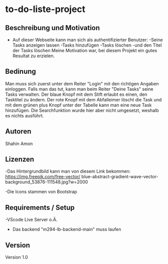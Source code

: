 # to-do-liste-project

## Beschreibung und Motivation
- Auf dieser Webseite kann man sich als authentifizierter Benutzer:
    -Seine Tasks anzeigen lassen
    -Tasks hinzufügen
    -Tasks löschen
    -und den Titel der Tasks löschen
Meine Motivation war, bei diesem Projekt ein gutes Resultat zu erzielen.

## Bedinung
Man muss sich zuerst unter dem Reiter "Login" mit den richtigen Angaben einloggen. Falls man das tut, kann man beim Reiter
"Deine Tasks" seine Tasks verwalten. Der blaue Knopf mit dem Stift erlaubt es einen, den Tasktitel zu ändern. Der rote Knopf mit dem
Abfalleimer löscht die Task und mit dem grünen plus Knopf unter der Tabelle kann man eine neue Task hinzufügen. Die Searchfunktion 
wurde hier aber nicht umgesetzt, weshalb es nichts ausführt.

## Autoren
Shahin Amon

## Lizenzen
-Das Hintergrundbild kann man von diesem Link bekommen: https://img.freepik.com/free-vector/        blue-abstract-gradient-wave-vector-background_53876-111548.jpg?w=2000

-Die Icons stammen von Bootstrap

## Requirements / Setup
-VScode Live Server o.Ä.
- Das backend "m294-lb-backend-main" muss laufen

## Version
Version 1.0